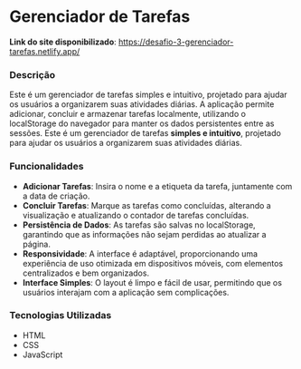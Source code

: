 # Gerenciador de Tarefas

**Link do site disponibilizado**: https://desafio-3-gerenciador-tarefas.netlify.app/

### **Descrição**

Este é um gerenciador de tarefas simples e intuitivo, projetado para ajudar os usuários a organizarem suas atividades diárias. A aplicação permite adicionar, concluir e armazenar tarefas localmente, utilizando o localStorage do navegador para manter os dados persistentes entre as sessões.
Este é um gerenciador de tarefas **simples e intuitivo**, projetado para ajudar os usuários a organizarem suas atividades diárias.

### **Funcionalidades**

- **Adicionar Tarefas**: Insira o nome e a etiqueta da tarefa, juntamente com a data de criação.
- **Concluir Tarefas**: Marque as tarefas como concluídas, alterando a visualização e atualizando o contador de tarefas concluídas.
- **Persistência de Dados**: As tarefas são salvas no localStorage, garantindo que as informações não sejam perdidas ao atualizar a página.
- **Responsividade**: A interface é adaptável, proporcionando uma experiência de uso otimizada em dispositivos móveis, com elementos centralizados e bem organizados.
- **Interface Simples**: O layout é limpo e fácil de usar, permitindo que os usuários interajam com a aplicação sem complicações.

### **Tecnologias Utilizadas**
- HTML
- CSS
- JavaScript
